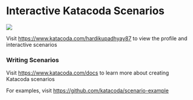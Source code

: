 # Interactive Katacoda Scenarios

[![](http://shields.katacoda.com/katacoda/hardikupadhyay87/count.svg)](https://www.katacoda.com/hardikupadhyay87 "Get your profile on Katacoda.com")

Visit https://www.katacoda.com/hardikupadhyay87 to view the profile and interactive scenarios

### Writing Scenarios
Visit https://www.katacoda.com/docs to learn more about creating Katacoda scenarios

For examples, visit https://github.com/katacoda/scenario-example
